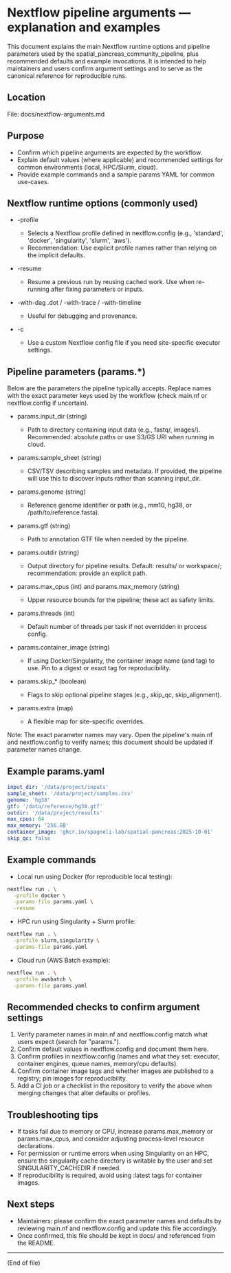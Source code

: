 # Nextflow pipeline arguments — explanation and examples

This document explains the main Nextflow runtime options and pipeline parameters used by the spatial_pancreas_community_pipeline, plus recommended defaults and example invocations. It is intended to help maintainers and users confirm argument settings and to serve as the canonical reference for reproducible runs.

## Location

File: docs/nextflow-arguments.md

## Purpose

- Confirm which pipeline arguments are expected by the workflow.
- Explain default values (where applicable) and recommended settings for common environments (local, HPC/Slurm, cloud).
- Provide example commands and a sample params YAML for common use-cases.

## Nextflow runtime options (commonly used)

- -profile <profile>
  - Selects a Nextflow profile defined in nextflow.config (e.g., 'standard', 'docker', 'singularity', 'slurm', 'aws').
  - Recommendation: Use explicit profile names rather than relying on the implicit defaults.

- -resume
  - Resume a previous run by reusing cached work. Use when re-running after fixing parameters or inputs.

- -with-dag <file>.dot / -with-trace / -with-timeline
  - Useful for debugging and provenance.

- -c <config-file>
  - Use a custom Nextflow config file if you need site-specific executor settings.

## Pipeline parameters (params.*)

Below are the parameters the pipeline typically accepts. Replace names with the exact parameter keys used by the workflow (check main.nf or nextflow.config if uncertain).

- params.input_dir (string)
  - Path to directory containing input data (e.g., fastq/, images/). Recommended: absolute paths or use S3/GS URI when running in cloud.

- params.sample_sheet (string)
  - CSV/TSV describing samples and metadata. If provided, the pipeline will use this to discover inputs rather than scanning input_dir.

- params.genome (string)
  - Reference genome identifier or path (e.g., mm10, hg38, or /path/to/reference.fasta).

- params.gtf (string)
  - Path to annotation GTF file when needed by the pipeline.

- params.outdir (string)
  - Output directory for pipeline results. Default: results/ or workspace/; recommendation: provide an explicit path.

- params.max_cpus (int) and params.max_memory (string)
  - Upper resource bounds for the pipeline; these act as safety limits.

- params.threads (int)
  - Default number of threads per task if not overridden in process config.

- params.container_image (string)
  - If using Docker/Singularity, the container image name (and tag) to use. Pin to a digest or exact tag for reproducibility.

- params.skip_* (boolean)
  - Flags to skip optional pipeline stages (e.g., skip_qc, skip_alignment).

- params.extra (map)
  - A flexible map for site-specific overrides.

Note: The exact parameter names may vary. Open the pipeline's main.nf and nextflow.config to verify names; this document should be updated if parameter names change.

## Example params.yaml

```yaml
input_dir: '/data/project/inputs'
sample_sheet: '/data/project/samples.csv'
genome: 'hg38'
gtf: '/data/reference/hg38.gtf'
outdir: '/data/project/results'
max_cpus: 64
max_memory: '256.GB'
container_image: 'ghcr.io/spagnoli-lab/spatial-pancreas:2025-10-01'
skip_qc: false
```

## Example commands

- Local run using Docker (for reproducible local testing):

```bash
nextflow run . \
  -profile docker \
  -params-file params.yaml \
  -resume
```

- HPC run using Singularity + Slurm profile:

```bash
nextflow run . \
  -profile slurm,singularity \
  -params-file params.yaml
```

- Cloud run (AWS Batch example):

```bash
nextflow run . \
  -profile awsbatch \
  -params-file params.yaml
```

## Recommended checks to confirm argument settings

1. Verify parameter names in main.nf and nextflow.config match what users expect (search for "params.").
2. Confirm default values in nextflow.config and document them here.
3. Confirm profiles in nextflow.config (names and what they set: executor, container engines, queue names, memory/cpu defaults).
4. Confirm container image tags and whether images are published to a registry; pin images for reproducibility.
5. Add a CI job or a checklist in the repository to verify the above when merging changes that alter defaults or profiles.

## Troubleshooting tips

- If tasks fail due to memory or CPU, increase params.max_memory or params.max_cpus, and consider adjusting process-level resource declarations.
- For permission or runtime errors when using Singularity on an HPC, ensure the singularity cache directory is writable by the user and set SINGULARITY_CACHEDIR if needed.
- If reproducibility is required, avoid using :latest tags for container images.

## Next steps

- Maintainers: please confirm the exact parameter names and defaults by reviewing main.nf and nextflow.config and update this file accordingly.
- Once confirmed, this file should be kept in docs/ and referenced from the README.

---

(End of file)